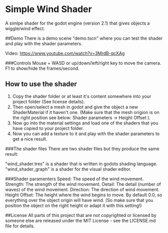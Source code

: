 # Simple Wind Shader

A simlpe shader for the godot engine (version 2.1) that gives objects a wiggle/wind effect.


##Demo
There is a demo scene "demo.tscn" where you can test the shader and play with the shader parameters.

Video: https://www.youtube.com/watch?v=3MrdB-qcXAg

###Controls
Mouse + WASD or up/down/left/right key to move the camera.
F1 to show/hide the frames/second.


## How to use the shader

1. Copy the shader folder or at least it's content somewhere into your project folder (See license details).
2. Then open/select a mesh in godot and give the object a new ShaderMaterial if it haven't one.
(Make sure that the mesh origion is on the right position see below: Shader parameters -> Height Offset ).
3. Now go into the material settings and load one of the shaders that you have copied to your project folder. 
4. Now you can add a texture to it and play with the shader parameters to get a nice result.

###The shader files
There are two shader files but they produce the same result:

"wind_shader.tres" is a shader that is written in godots shading language.
"wind_shader_graph" is a shader for the visual shader editor.

###Shader paramenters
Speed: The speed of the wind movement.
Strength: The strength of the wind movement.
Detail: The detail (number of waves) of the wind movement.
Direction: The direction of wind movement.
Height Offset: The height where the wind begins to move. By default 0.0, so everything over the object origin will have wind. (So make sure that you position the object on the right height or adapt it with this setting!) 

##License
All parts of this project that are not copyrighted or licensed by someone else are released under the MIT License - see the LICENSE.md file for details.


